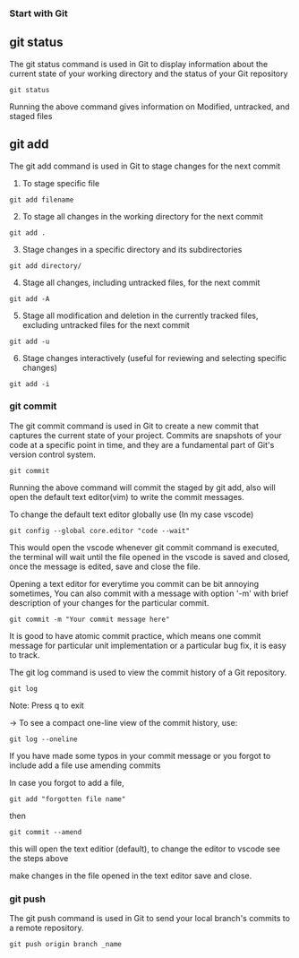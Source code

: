 ### Start with Git

## git status
The git status command is used in Git to display information about the current state of your working directory and the status of your Git repository

```
git status
```

Running the above command gives information on Modified, untracked, and staged files

## git add
The git add command is used in Git to stage changes for the next commit

1. To stage specific file
```
git add filename
```
2. To stage all changes in the working directory for the next commit
```
git add .
```
3. Stage changes in a specific directory and its subdirectories
```
git add directory/
```
4. Stage all changes, including untracked files, for the next commit
```
git add -A
```
5. Stage all modification and deletion in the currently tracked files, excluding untracked files for the next commit 
```
git add -u
```
6. Stage changes interactively (useful for reviewing and selecting specific changes)
```
git add -i
```

### git commit 

The git commit command is used in Git to create a new commit that captures the current state of your project. Commits are snapshots of your code at a specific point in time, and they are a fundamental part of Git's version control system.

```
git commit
```

Running the above command will commit the staged by git add, also will open the default text editor(vim) to write the commit messages. 

To change the default text editor globally  use (In my case vscode)
```
git config --global core.editor "code --wait"
```
This would open the vscode whenever git commit command is executed, the terminal will wait until the file opened in the vscode is saved and closed, once the message is edited, save and close the file. 

Opening a text editor for everytime you commit can be bit annoying sometimes, You can also commit with a message with option '-m' with brief description of your changes for the particular commit. 

```
git commit -m "Your commit message here"
```

It is good to have atomic commit practice, which means one commit message for particular unit implementation or a particular bug fix, it is easy to track. 

The git log command is used to view the commit history of a Git repository. 

```
git log
```
Note: Press q to exit

-> To see a compact one-line view of the commit history, use:
```
git log --oneline
```

If you have made some typos in your commit message or you forgot to include add a file use amending commits

In case you forgot to add a file,
```
git add "forgotten file name"
```

then
```
git commit --amend
```

this will open the text editior (default), to change the editor to vscode see the steps above

make changes in the file opened in the text editor save and close.

### git push

The git push command is used in Git to send your local branch's commits to a remote repository.

```
git push origin branch _name
```
